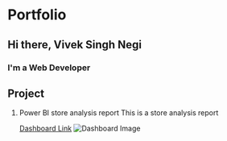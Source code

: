 # Portfolio

## Hi there, Vivek Singh Negi

### I'm a Web Developer

## Project

1. Power BI store analysis report
   This is a store analysis report

   [Dashboard Link]()
   ![Dashboard Image]()
